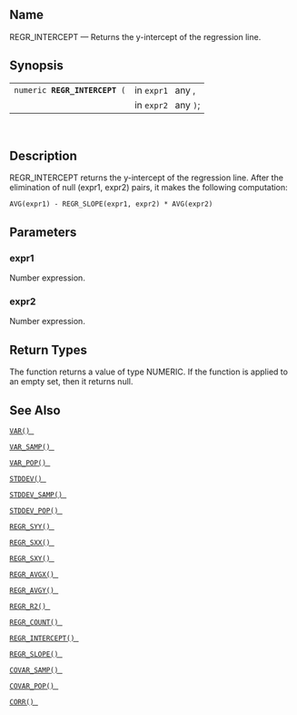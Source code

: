 <div id="fn_regr_intercept" class="refentry">

<div class="titlepage">

</div>

<div class="refnamediv">

## Name

REGR_INTERCEPT — Returns the y-intercept of the regression line.

</div>

<div class="refsynopsisdiv">

## Synopsis

<div id="fsyn_regr_intercept" class="funcsynopsis">

|                                    |                      |
|------------------------------------|----------------------|
| `numeric `**`REGR_INTERCEPT`**` (` | in `expr1 ` any ,    |
|                                    | in `expr2 ` any `)`; |

<div class="funcprototype-spacer">

 

</div>

</div>

</div>

<div id="desc_regr_intercept" class="refsect1">

## Description

REGR_INTERCEPT returns the y-intercept of the regression line. After the
elimination of null (expr1, expr2) pairs, it makes the following
computation:

``` programlisting
AVG(expr1) - REGR_SLOPE(expr1, expr2) * AVG(expr2)
```

</div>

<div id="params_regr_intercept" class="refsect1">

## Parameters

<div id="id79035" class="refsect2">

### expr1

Number expression.

</div>

<div id="id79038" class="refsect2">

### expr2

Number expression.

</div>

</div>

<div id="ret_regr_intercept" class="refsect1">

## Return Types

The function returns a value of type NUMERIC. If the function is applied
to an empty set, then it returns null.

</div>

<div id="seealso_regr_intercept" class="refsect1">

## See Also

<a href="fn_var.html" class="link" title="VAR"><code
class="function">VAR() </code></a>

<a href="fn_var_samp.html" class="link" title="VAR_SAMP"><code
class="function">VAR_SAMP() </code></a>

<a href="fn_var_pop.html" class="link" title="VAR_POP"><code
class="function">VAR_POP() </code></a>

<a href="fn_stddev.html" class="link" title="STDDEV"><code
class="function">STDDEV() </code></a>

<a href="fn_stddev_samp.html" class="link" title="STDDEV_SAMP"><code
class="function">STDDEV_SAMP() </code></a>

<a href="fn_stddev_pop.html" class="link" title="STDDEV_POP"><code
class="function">STDDEV_POP() </code></a>

<a href="fn_regr_syy.html" class="link" title="REGR_SYY"><code
class="function">REGR_SYY() </code></a>

<a href="fn_regr_sxx.html" class="link" title="REGR_SXX"><code
class="function">REGR_SXX() </code></a>

<a href="fn_regr_sxy.html" class="link" title="REGR_SXY"><code
class="function">REGR_SXY() </code></a>

<a href="fn_regr_avgx.html" class="link" title="REGR_AVGX"><code
class="function">REGR_AVGX() </code></a>

<a href="fn_regr_avgy.html" class="link" title="REGR_AVGY"><code
class="function">REGR_AVGY() </code></a>

<a href="fn_regr_r2.html" class="link" title="REGR_R2"><code
class="function">REGR_R2() </code></a>

<a href="fn_regr_count.html" class="link" title="REGR_COUNT"><code
class="function">REGR_COUNT() </code></a>

<a href="fn_regr_intercept.html" class="link"
title="REGR_INTERCEPT"><code
class="function">REGR_INTERCEPT() </code></a>

<a href="fn_regr_slope.html" class="link" title="REGR_SLOPE"><code
class="function">REGR_SLOPE() </code></a>

<a href="fn_covar_samp.html" class="link" title="COVAR_SAMP"><code
class="function">COVAR_SAMP() </code></a>

<a href="fn_covar_pop.html" class="link" title="COVAR_POP"><code
class="function">COVAR_POP() </code></a>

<a href="fn_corr.html" class="link" title="CORR"><code
class="function">CORR() </code></a>

</div>

</div>
